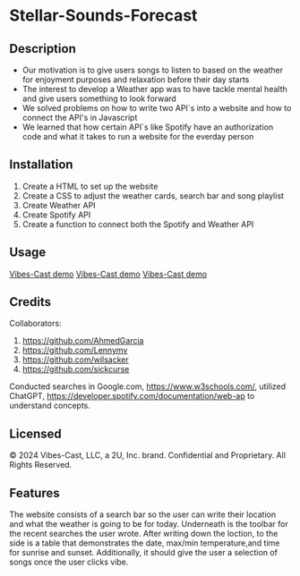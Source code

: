 # Stellar-Sounds-Forecast

## Description

- Our motivation is to give users songs to listen to based on the weather for enjoyment purposes and relaxation before their day starts
- The interest to develop a Weather app was to have tackle mental health and give users something to look forward
- We solved problems on how to write two API`s into a website and how to connect the API's in Javascript
- We learned that how certain API`s like Spotify have an authorization code and what it takes to run a website for the everday person 

## Installation

1. Create a HTML to set up the website
2. Create a CSS to adjust the weather cards, search bar and song playlist
3. Create Weather API
4. Create Spotify API
5. Create a function to connect both the Spotify and Weather API

## Usage

[Vibes-Cast demo](./assets/images/Screenshot%20project.png)
[Vibes-Cast demo](./assets/images/Screenshot%20project%202.png)
[Vibes-Cast demo](./assets/images/Screenshot%20project%203.png)

## Credits

Collaborators:
1. https://github.com/AhmedGarcia
2. https://github.com/Lennymv
3. https://github.com/wilsacker
4. https://github.com/sickcurse

Conducted searches in Google.com, https://www.w3schools.com/, utilized ChatGPT, https://developer.spotify.com/documentation/web-ap to understand concepts.

## Licensed

© 2024 Vibes-Cast, LLC, a 2U, Inc. brand. Confidential and Proprietary. All Rights Reserved.

## Features

The website consists of a search bar so the user can write their location and what the weather is going to be for today. Underneath is the toolbar for the recent searches the user wrote. After writing down the loction, to the side is a table that demonstrates the date, max/min temperature,and time for sunrise and sunset. Additionally, it should give the user a selection of songs once the user clicks vibe.
